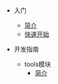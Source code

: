 <!-- docs/_sidebar.md -->

- 入门

  - [简介](/)
  - [快速开始](/quicklystart.md)

- 开发指南
  
  - tools模块
    - [简介](/tools/tools.md)